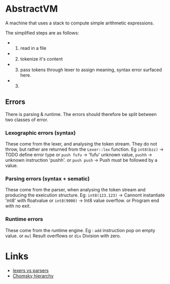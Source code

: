 # AbstractVM

A machine that uses a stack to compute simple arithmetic expressions.

The simplified steps are as follows: 

- 1. read in a file
- 2. tokenize it's content
- 3. pass tokens through lexer to assign meaning, syntax error surfaced here.
- 3. 

## Errors

There is parsing & runtime. The errors should therefore be split between two classes of error.

### Lexographic errors (syntax)

These come from the lexer, and analysing the token stream. They do not throw, but rather are returned from the `Lexer::lex` function. Eg `int8(bzz)` -> TODO define error type or `push fufu` -> 'fufu' unknown value, `pushh` -> unknown instruction 'pushh'. or `push push` -> Push must be followed by a value.

### Parsing errors (syntax + sematic)

These come from the parser, when analysing the token stream and producing the exeicution structure. Eg: `int8(123.123)` -> Cannont instantiate 'int8' with floatvalue or `int8(9000)` -> Int8 value overflow. or Program end with no exit. 

### Runtime errors

These come from the runtime engine. Eg : `add` instruction pop on empty value. or `mul` Result overflows or `div` Division with zero.


# Links

- [lexers vs parsers](https://stackoverflow.com/questions/2842809/lexers-vs-parsers)
- [Chomsky hierarchy](https://en.wikipedia.org/wiki/Chomsky_hierarchy)

